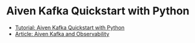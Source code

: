 # Aiven Kafka Quickstart with Python

- [Tutorial: Aiven Kafka Quickstart with Python](./tutorial/README.md)
- [Article: Aiven Kafka and Observability](./article/README.md)
